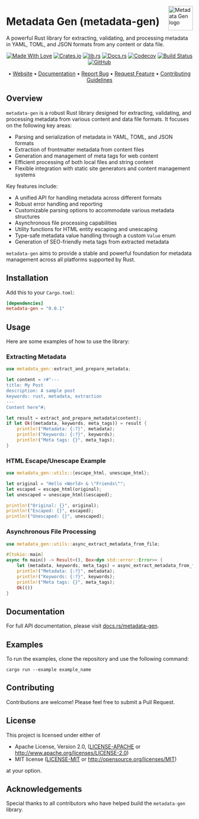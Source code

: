 <!-- markdownlint-disable MD033 MD041 -->
<img src="https://kura.pro/metadata-gen/images/logos/metadata-gen.svg"
alt="Metadata Gen logo" height="66" align="right" />
<!-- markdownlint-enable MD033 MD041 -->

# Metadata Gen (metadata-gen)

A powerful Rust library for extracting, validating, and processing metadata in YAML, TOML, and JSON formats from any content or data file.

<!-- markdownlint-disable MD033 MD041 -->
<center>
<!-- markdownlint-enable MD033 MD041 -->

[![Made With Love][made-with-rust]][08] [![Crates.io][crates-badge]][03] [![lib.rs][libs-badge]][01] [![Docs.rs][docs-badge]][04] [![Codecov][codecov-badge]][06] [![Build Status][build-badge]][07] [![GitHub][github-badge]][09]

• [Website][00] • [Documentation][04] • [Report Bug][02] • [Request Feature][02] • [Contributing Guidelines][05]

<!-- markdownlint-disable MD033 MD041 -->
</center>
<!-- markdownlint-enable MD033 MD041 -->

## Overview

`metadata-gen` is a robust Rust library designed for extracting, validating, and processing metadata from various content and data file formats. It focuses on the following key areas:

- Parsing and serialization of metadata in YAML, TOML, and JSON formats
- Extraction of frontmatter metadata from content files
- Generation and management of meta tags for web content
- Efficient processing of both local files and string content
- Flexible integration with static site generators and content management systems

Key features include:

- A unified API for handling metadata across different formats
- Robust error handling and reporting
- Customizable parsing options to accommodate various metadata structures
- Asynchronous file processing capabilities
- Utility functions for HTML entity escaping and unescaping
- Type-safe metadata value handling through a custom `Value` enum
- Generation of SEO-friendly meta tags from extracted metadata

`metadata-gen` aims to provide a stable and powerful foundation for metadata management across all platforms supported by Rust.

## Installation

Add this to your `Cargo.toml`:

```toml
[dependencies]
metadata-gen = "0.0.1"
```

## Usage

Here are some examples of how to use the library:

### Extracting Metadata

```rust
use metadata_gen::extract_and_prepare_metadata;

let content = r#"---
title: My Post
description: A sample post
keywords: rust, metadata, extraction
---
Content here"#;

let result = extract_and_prepare_metadata(content);
if let Ok((metadata, keywords, meta_tags)) = result {
    println!("Metadata: {:?}", metadata);
    println!("Keywords: {:?}", keywords);
    println!("Meta tags: {}", meta_tags);
}
```

### HTML Escape/Unescape Example

```rust
use metadata_gen::utils::{escape_html, unescape_html};

let original = "Hello <World> & \"Friends\"";
let escaped = escape_html(original);
let unescaped = unescape_html(&escaped);

println!("Original: {}", original);
println!("Escaped: {}", escaped);
println!("Unescaped: {}", unescaped);
```

### Asynchronous File Processing

```rust
use metadata_gen::utils::async_extract_metadata_from_file;

#[tokio::main]
async fn main() -> Result<(), Box<dyn std::error::Error>> {
    let (metadata, keywords, meta_tags) = async_extract_metadata_from_file("./examples/example.md").await?;
    println!("Metadata: {:?}", metadata);
    println!("Keywords: {:?}", keywords);
    println!("Meta tags: {}", meta_tags);
    Ok(())
}
```

## Documentation

For full API documentation, please visit [docs.rs/metadata-gen][04].

## Examples

To run the examples, clone the repository and use the following command:

```shell
cargo run --example example_name
```

## Contributing

Contributions are welcome! Please feel free to submit a Pull Request.

## License

This project is licensed under either of

- Apache License, Version 2.0, ([LICENSE-APACHE](LICENSE-APACHE) or <http://www.apache.org/licenses/LICENSE-2.0>)
- MIT license ([LICENSE-MIT](LICENSE-MIT) or <http://opensource.org/licenses/MIT>)

at your option.

## Acknowledgements

Special thanks to all contributors who have helped build the `metadata-gen` library.

[00]: https://metadata-gen.com
[01]: https://lib.rs/crates/metadata-gen
[02]: https://github.com/sebastienrousseau/metadata-gen/issues
[03]: https://crates.io/crates/metadata-gen
[04]: https://docs.rs/metadata-gen
[05]: https://github.com/sebastienrousseau/metadata-gen/blob/main/CONTRIBUTING.md
[06]: https://codecov.io/gh/sebastienrousseau/metadata-gen
[07]: https://github.com/sebastienrousseau/metadata-gen/actions?query=branch%3Amain
[08]: https://www.rust-lang.org/
[09]: https://github.com/sebastienrousseau/metadata-gen

[build-badge]: https://img.shields.io/github/actions/workflow/status/sebastienrousseau/metadata-gen/release.yml?branch=main&style=for-the-badge&logo=github
[codecov-badge]: https://img.shields.io/codecov/c/github/sebastienrousseau/metadata-gen?style=for-the-badge&token=Q9KJ6XXL67&logo=codecov
[crates-badge]: https://img.shields.io/crates/v/metadata-gen.svg?style=for-the-badge&color=fc8d62&logo=rust
[docs-badge]: https://img.shields.io/badge/docs.rs-metadata--gen-66c2a5?style=for-the-badge&labelColor=555555&logo=docs.rs
[github-badge]: https://img.shields.io/badge/github-sebastienrousseau/metadata--gen-8da0cb?style=for-the-badge&labelColor=555555&logo=github
[libs-badge]: https://img.shields.io/badge/lib.rs-v0.0.1-orange.svg?style=for-the-badge
[made-with-rust]: https://img.shields.io/badge/rust-f04041?style=for-the-badge&labelColor=c0282d&logo=rust

